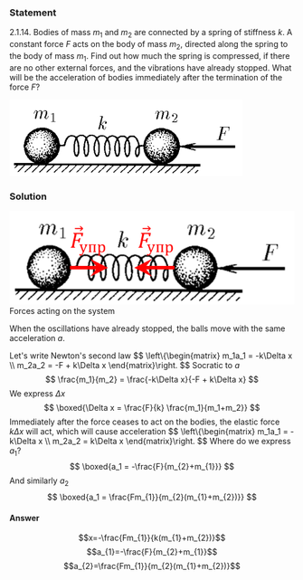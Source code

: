 ###  Statement 

$2.1.14.$ Bodies of mass $m_1$ and $m_2$ are connected by a spring of stiffness $k$. A constant force $F$ acts on the body of mass $m_2$, directed along the spring to the body of mass $m_1$. Find out how much the spring is compressed, if there are no other external forces, and the vibrations have already stopped. What will be the acceleration of bodies immediately after the termination of the force $F$? 

![ For problem $2.1.14$ |413x135, 42%](../../img/2.1.14/statement.png)

### Solution

![ Forces acting on the system |646x211, 46%](../../img/2.1.14/draw.png)  Forces acting on the system 

When the oscillations have already stopped, the balls move with the same acceleration $a$. 

Let's write Newton's second law $$ \left\\{\begin{matrix} m_1a_1 = -k\Delta x \\\ m_2a_2 = -F + k\Delta x \end{matrix}\right. $$ Socratic to $a$ $$ \frac{m_1}{m_2} = \frac{-k\Delta x}{-F + k\Delta x} $$ We express $\Delta x$ $$ \boxed{\Delta x = \frac{F}{k} \frac{m_1}{m_1+m_2}} $$ Immediately after the force ceases to act on the bodies, the elastic force $k \Delta x$ will act, which will cause acceleration $$ \left\\{\begin{matrix} m_1a_1 = -k\Delta x \\\ m_2a_2 = k\Delta x \end{matrix}\right. $$ Where do we express $a_1$? $$ \boxed{a_1 = -\frac{F}{m_{2}+m_{1}}} $$ And similarly $a_2$ $$ \boxed{a_1 = \frac{Fm_{1}}{m_{2}(m_{1}+m_{2})}} $$ 

#### Answer

$$x=-\frac{Fm_{1}}{k(m_{1}+m_{2})}$$ $$a_{1}=-\frac{F}{m_{2}+m_{1}}$$ $$a_{2}=\frac{Fm_{1}}{m_{2}(m_{1}+m_{2})}$$ 
